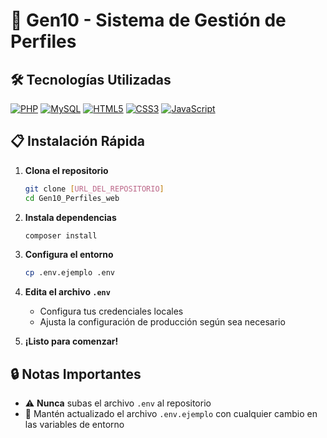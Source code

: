 # 🚀 Gen10 - Sistema de Gestión de Perfiles

## 🛠️ Tecnologías Utilizadas

[![PHP](https://img.shields.io/badge/PHP-7.4%2B-777BB4?logo=php)](https://www.php.net/)
[![MySQL](https://img.shields.io/badge/MySQL-8.0-4479A1?logo=mysql&logoColor=white)](https://www.mysql.com/)
[![HTML5](https://img.shields.io/badge/HTML5-E34F26?logo=html5&logoColor=white)](https://developer.mozilla.org/en-US/docs/Web/HTML)
[![CSS3](https://img.shields.io/badge/CSS3-1572B6?logo=css3&logoColor=white)](https://developer.mozilla.org/en-US/docs/Web/CSS)
[![JavaScript](https://img.shields.io/badge/JavaScript-ES6-F7DF1E?logo=javascript&logoColor=black)](https://developer.mozilla.org/en-US/docs/Web/JavaScript)


## 📋 Instalación Rápida

1. **Clona el repositorio**
   ```bash
   git clone [URL_DEL_REPOSITORIO]
   cd Gen10_Perfiles_web
   ```

2. **Instala dependencias**
   ```bash
   composer install
   ```

3. **Configura el entorno**
   ```bash
   cp .env.ejemplo .env
   ```

4. **Edita el archivo `.env`**
   - Configura tus credenciales locales
   - Ajusta la configuración de producción según sea necesario

5. **¡Listo para comenzar!**

## 🔒 Notas Importantes
- ⚠️ **Nunca** subas el archivo `.env` al repositorio
- 🔄 Mantén actualizado el archivo `.env.ejemplo` con cualquier cambio en las variables de entorno
